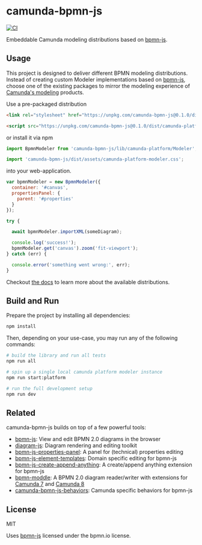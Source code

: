 # camunda-bpmn-js

[![CI](https://github.com/camunda/camunda-bpmn-js/workflows/CI/badge.svg)](https://github.com/camunda/camunda-bpmn-js/actions?query=workflow%3ACI)

Embeddable Camunda modeling distributions based on [bpmn-js](https://github.com/bpmn-io/bpmn-js).

## Usage

This project is designed to deliver different BPMN modeling distributions. Instead of creating custom Modeler implementations based on [bpmn-js](https://github.com/bpmn-io/bpmn-js), choose one of the existing packages to mirror the modeling experience of [Camunda's modeling](https://github.com/camunda/camunda-modeler/) products.

Use a pre-packaged distribution

```html
<link rel="stylesheet" href="https://unpkg.com/camunda-bpmn-js@0.1.0/dist/assets/camunda-platform-modeler.css" />

<script src="https://unpkg.com/camunda-bpmn-js@0.1.0/dist/camunda-platform-modeler.development.js"></script>
```

or install it via npm

```js
import BpmnModeler from 'camunda-bpmn-js/lib/camunda-platform/Modeler';

import 'camunda-bpmn-js/dist/assets/camunda-platform-modeler.css';
```

into your web-application.

```js
var bpmnModeler = new BpmnModeler({
  container: '#canvas',
  propertiesPanel: {
    parent: '#properties'
  }
});

try {

  await bpmnModeler.importXML(someDiagram);

  console.log('success!');
  bpmnModeler.get('canvas').zoom('fit-viewport');
} catch (err) {

  console.error('something went wrong:', err);
}
```

Checkout [the docs](./docs/DISTRIBUTIONS.md) to learn more about the available distributions.

## Build and Run

Prepare the project by installing all dependencies:

```sh
npm install
```

Then, depending on your use-case, you may run any of the following commands:

```sh
# build the library and run all tests
npm run all

# spin up a single local camunda platform modeler instance
npm run start:platform

# run the full development setup
npm run dev
```

## Related

camunda-bpmn-js builds on top of a few powerful tools:

* [bpmn-js](https://github.com/bpmn-io/bpmn-js): View and edit BPMN 2.0 diagrams in the browser
* [diagram-js](https://github.com/bpmn-io/diagram-js): Diagram rendering and editing toolkit
* [bpmn-js-properties-panel](https://github.com/bpmn-io/bpmn-js-properties-panel): A panel for (technical) properties editing
* [bpmn-js-element-templates](https://github.com/bpmn-io/bpmn-js-element-templates): Domain specific editing for bpmn-js
* [bpmn-js-create-append-anything](bpmn-js-create-append-anything): A create/append anything extension for bpmn-js
* [bpmn-moddle](https://github.com/bpmn-io/bpmn-moddle): A BPMN 2.0 diagram reader/writer with extensions for [Camunda 7](https://github.com/camunda/camunda-bpmn-moddle) and [Camunda 8](https://github.com/camunda/zeebe-bpmn-moddle)
* [camunda-bpmn-js-behaviors](https://github.com/camunda/camunda-bpmn-js-behaviors): Camunda specific behaviors for bpmn-js

## License

MIT

Uses [bpmn-js](https://github.com/bpmn-io/bpmn-js) licensed under the bpmn.io license.
